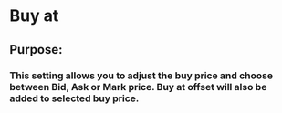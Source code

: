 # Buy at 

## Purpose: 

### This setting allows you to adjust the buy price and choose between Bid, Ask or Mark price. Buy at offset will also be added to selected buy price.
